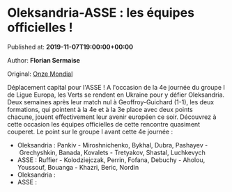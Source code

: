 
# Oleksandria-ASSE : les équipes officielles !

Published at: **2019-11-07T19:00:00+00:00**

Author: **Florian Sermaise**

Original: [Onze Mondial](http://www.onzemondial.com/ligue-europa/oleksandria-asse-les-equipes-officielles-201920)

Déplacement capital pour l'ASSE ! A l'occasion de la 4e journée du groupe I de Ligue Europa, les Verts se rendent en Ukraine pour y défier Oleksandria. Deux semaines après leur match nul à Geoffroy-Guichard (1-1), les deux formations, qui pointent à la 4e et à la 3e place avec deux points chacune, jouent effectivement leur avenir européen ce soir. Découvrez à cette occasion les équipes officielles de cette rencontre quasiment couperet.
Le point sur le groupe I avant cette 4e journée :
- Oleksandria : Pankiv - Miroshnichenko, Bykhal, Dubra, Pashayev - Grechyshkin, Banada, Kovalets - Tretyakov, Shastal, Luchkevych
- ASSE : Ruffier - Kolodziejczak, Perrin, Fofana, Debuchy - Aholou, Youssouf, Bouanga - Khazri, Beric, Nordin
- Oleksandria :
- ASSE :
